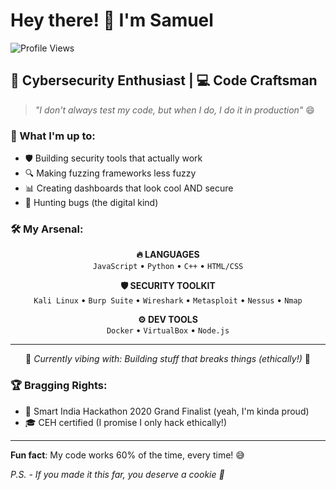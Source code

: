 # Hey there! 👋 I'm Samuel

![Profile Views](https://komarev.com/ghpvc/?username=samuel7james&color=brightgreen)

## 🔐 Cybersecurity Enthusiast | 💻 Code Craftsman

> *"I don't always test my code, but when I do, I do it in production"* 😄

### 🎯 What I'm up to:
- 🛡️ Building security tools that actually work
- 🔍 Making fuzzing frameworks less fuzzy
- 📊 Creating dashboards that look cool AND secure
- 🐛 Hunting bugs (the digital kind)

### 🛠️ My Arsenal:

<div align="center">

**🔥 LANGUAGES**  
`JavaScript` • `Python` • `C++` • `HTML/CSS`

**🛡️ SECURITY TOOLKIT**  
`Kali Linux` • `Burp Suite` • `Wireshark` • `Metasploit` • `Nessus` • `Nmap`

**⚙️ DEV TOOLS**  
`Docker` • `VirtualBox` • `Node.js`

---
💭 *Currently vibing with: Building stuff that breaks things (ethically!)* 🚀

</div>

### 🏆 Bragging Rights:
- 🥇 Smart India Hackathon 2020 Grand Finalist (yeah, I'm kinda proud)
- 🎓 CEH certified (I promise I only hack ethically!)


---

**Fun fact**: My code works 60% of the time, every time! 😅

*P.S. - If you made it this far, you deserve a cookie 🍪*
